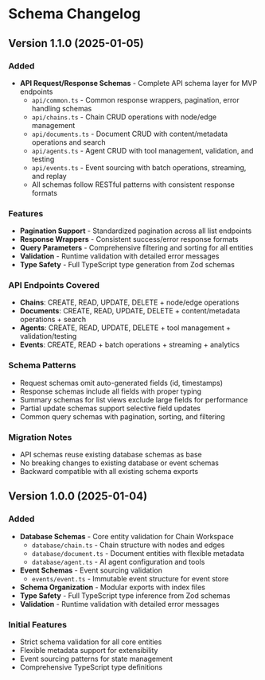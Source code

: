 # Schema Changelog

## Version 1.1.0 (2025-01-05)

### Added

- **API Request/Response Schemas** - Complete API schema layer for MVP endpoints
  - `api/common.ts` - Common response wrappers, pagination, error handling schemas
  - `api/chains.ts` - Chain CRUD operations with node/edge management
  - `api/documents.ts` - Document CRUD with content/metadata operations and search
  - `api/agents.ts` - Agent CRUD with tool management, validation, and testing
  - `api/events.ts` - Event sourcing with batch operations, streaming, and replay
  - All schemas follow RESTful patterns with consistent response formats

### Features

- **Pagination Support** - Standardized pagination across all list endpoints
- **Response Wrappers** - Consistent success/error response formats
- **Query Parameters** - Comprehensive filtering and sorting for all entities
- **Validation** - Runtime validation with detailed error messages
- **Type Safety** - Full TypeScript type generation from Zod schemas

### API Endpoints Covered

- **Chains**: CREATE, READ, UPDATE, DELETE + node/edge operations
- **Documents**: CREATE, READ, UPDATE, DELETE + content/metadata operations + search
- **Agents**: CREATE, READ, UPDATE, DELETE + tool management + validation/testing
- **Events**: CREATE, READ + batch operations + streaming + analytics

### Schema Patterns

- Request schemas omit auto-generated fields (id, timestamps)
- Response schemas include all fields with proper typing
- Summary schemas for list views exclude large fields for performance
- Partial update schemas support selective field updates
- Common query schemas with pagination, sorting, and filtering

### Migration Notes

- API schemas reuse existing database schemas as base
- No breaking changes to existing database or event schemas
- Backward compatible with all existing schema exports

## Version 1.0.0 (2025-01-04)

### Added

- **Database Schemas** - Core entity validation for Chain Workspace
  - `database/chain.ts` - Chain structure with nodes and edges
  - `database/document.ts` - Document entities with flexible metadata
  - `database/agent.ts` - AI agent configuration and tools
- **Event Schemas** - Event sourcing validation
  - `events/event.ts` - Immutable event structure for event store
- **Schema Organization** - Modular exports with index files
- **Type Safety** - Full TypeScript type inference from Zod schemas
- **Validation** - Runtime validation with detailed error messages

### Initial Features

- Strict schema validation for all core entities
- Flexible metadata support for extensibility
- Event sourcing patterns for state management
- Comprehensive TypeScript type definitions
